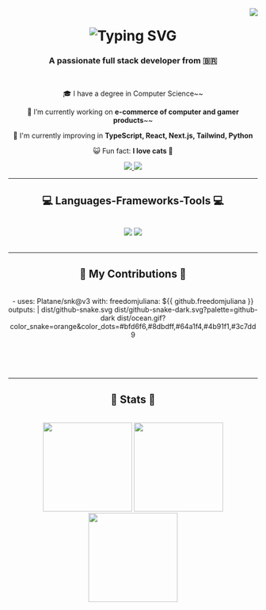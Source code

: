 <img align="right" src="https://visitor-badge.laobi.icu/badge?page_id=jwenjian.visitor-badge&left_color=pink&right_color=blue" />

<h1 align="center">
    <img src="https://readme-typing-svg.demolab.com?font=Fira+Code&pause=1000&color=F78CD5&background=FFFFFF00&width=435&lines=Hello%2C+I'm+Juliana+Morais!;Full+Stack+Developer;Software+Developer;Web+Developer" alt="Typing SVG" />
</h1>

<h3 align="center">A passionate full stack developer from 🇧🇷</h3>

<br/>

<div align="center">
    
 🎓 I have a degree in Computer Science~~
 
 🔭 I’m currently working on **e-commerce of computer and gamer products**~~
 
 🌱 I'm currently improving in **TypeScript, React, Next.js, Tailwind, Python**

 😺 Fun fact: **I love cats 💜**

 </div>
 
<div align="center"> 
  <a href="mailto:julianadev.contato@gmail.com">
    <img src="https://img.shields.io/badge/Gmail-333333?style=for-the-badge&logo=gmail&logoColor=red" />
  </a>
  <a href="https://www.linkedin.com/in/juliana-morais-5a1a47184/" target="_blank">
    <img src="https://img.shields.io/badge/LinkedIn-0077B5?style=for-the-badge&logo=linkedin&logoColor=white" target="_blank" />
  </a>
</div>

 <hr/>
 
<h2 align="center">💻 Languages-Frameworks-Tools 💻</h2>
<br/>
<div align="center">
    <img src="https://skillicons.dev/icons?i=html,css,js,ts,angular,react,tailwind,vscode,github,git,figma" />
    <img src="https://skillicons.dev/icons?i=nodejs,python,java,nextjs,mysql,npm,yarn" /><br>
</div>

<br/>
<hr/>

<div align="center">
  <h2>🐍 My Contributions 🐍</h2>
  <br>
  - uses: Platane/snk@v3
    with:
    freedomjuliana: ${{ github.freedomjuliana }}
    outputs: |
      dist/github-snake.svg
      dist/github-snake-dark.svg?palette=github-dark
      dist/ocean.gif?color_snake=orange&color_dots=#bfd6f6,#8dbdff,#64a1f4,#4b91f1,#3c7dd9
  
  <br/><br/><br/>
</div>

<hr/>

<h2 align="center">👾 Stats 👾</h2>
<br>
<div align=center>
    <img height="180em" src="https://streak-stats.demolab.com/?user=freedomjuliana&theme=bear"/>
    <img height="180em" src="https://github-readme-stats.vercel.app/api?username=freedomjuliana&show_icons=truee&theme=dracula&include_all_commits=true&count_private=true"/>
  <br/>
    
<img height="180em" src="https://github-readme-stats.vercel.app/api/top-langs/?username=freedomjuliana&layout=compact&langs_count=7&theme=bear"/>
</div>

<br/>
